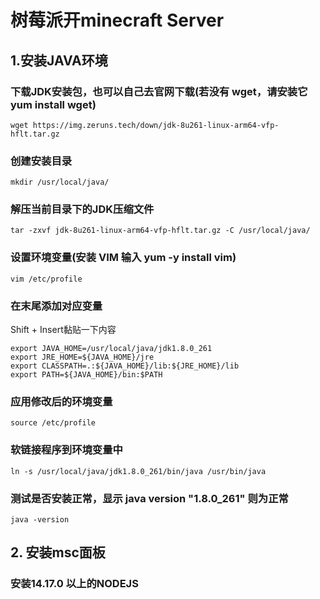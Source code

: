 # 树莓派开minecraft Server
## 1.安装JAVA环境

### 下载JDK安装包，也可以自己去官网下载(若没有 wget，请安装它 yum install wget)
```
wget https://img.zeruns.tech/down/jdk-8u261-linux-arm64-vfp-hflt.tar.gz
```
### 创建安装目录
```
mkdir /usr/local/java/
```
### 解压当前目录下的JDK压缩文件
```
tar -zxvf jdk-8u261-linux-arm64-vfp-hflt.tar.gz -C /usr/local/java/
```
### 设置环境变量(安装 VIM 输入 yum -y install vim)
```
vim /etc/profile
```
### 在末尾添加对应变量
Shift + Insert黏贴一下内容
```
export JAVA_HOME=/usr/local/java/jdk1.8.0_261
export JRE_HOME=${JAVA_HOME}/jre
export CLASSPATH=.:${JAVA_HOME}/lib:${JRE_HOME}/lib
export PATH=${JAVA_HOME}/bin:$PATH
```
### 应用修改后的环境变量
```
source /etc/profile
```
### 软链接程序到环境变量中
```
ln -s /usr/local/java/jdk1.8.0_261/bin/java /usr/bin/java
```
### 测试是否安装正常，显示 java version "1.8.0_261" 则为正常
```
java -version
```
## 2. 安装msc面板  
### 安装14.17.0 以上的NODEJS
